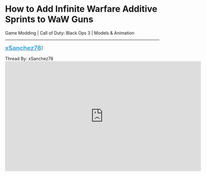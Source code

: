 # How to Add Infinite Warfare Additive Sprints to WaW Guns
Game Modding | Call of Duty: Black Ops 3 | Models & Animation

---
<strong style="font-size: 1.4em;"><span style="text-decoration: underline;text-decoration-color: #34a7f9;"><span style="color:#34a7f9;">xSanchez78</span></span>:</strong>

<p>Thread By: xSanchez78<br /><iframe type="text/html" width="640" height="360" src="https://www.youtube.com/embed/D04HQ_fGgc0" frameborder="0"></iframe></p>
